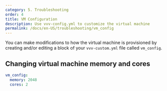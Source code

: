 ```yaml
---
category: 5. Troubleshooting
order: 4
title: VM Configuration
description: Use vvv-config.yml to customize the virtual machine
permalink: /docs/en-US/troubleshooting/vm_config
---
```


You can make modifications to how the virtual machine is provisioned by creating and/or editing a block of your `vvv-custom.yml` file called `vm_config`.

## Changing virtual machine memory and cores

```yaml
vm_config:
  memory: 2048
  cores: 2
```
